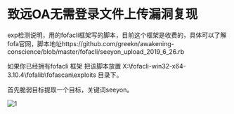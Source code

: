 # 致远OA无需登录文件上传漏洞复现

exp检测说明，用的fofacli框架写的脚本，目前这个框架是收费的，具体可以了解fofa官网，脚本地址https://github.com/greekn/awakening-conscience/blob/master/fofacli/seeyon_upload_2019_6_26.rb  

如果你已经拥有fofacli 框架 把该脚本放置 X:\fofacli-win32-x64-3.10.4\fofalib\fofascan\exploits 目录下。  

首先脆弱目标提取一个目标，关键词seeyon。  

![1](https://mmbiz.qpic.cn/mmbiz_png/HnRv913TtRWEH06LU6TdaYzFgCt5cHIEuu3JDwRM6HH10sRF87iaJibGHb3cbGIgl4j8FK6ibGXZicG7tVxicIjRFvA/640?wx_fmt=png&tp=webp&wxfrom=5&wx_lazy=1&wx_co=1)
